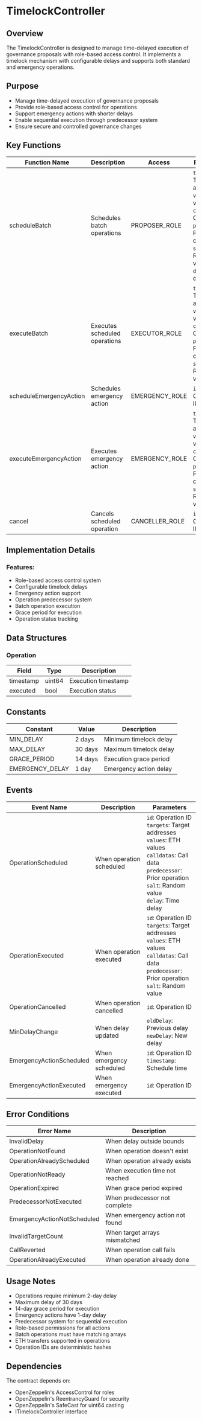 # TimelockController

## Overview

The TimelockController is designed to manage time-delayed execution of governance proposals with role-based access control.
It implements a timelock mechanism with configurable delays and supports both standard and emergency operations.

## Purpose

- Manage time-delayed execution of governance proposals
- Provide role-based access control for operations
- Support emergency actions with shorter delays
- Enable sequential execution through predecessor system
- Ensure secure and controlled governance changes

## Key Functions

| Function Name | Description | Access | Parameters | Returns |
|---------------|-------------|---------|------------|---------|
| scheduleBatch | Schedules batch operations | PROPOSER_ROLE | `targets`: Target addresses<br>`values`: ETH values<br>`calldatas`: Call data<br>`predecessor`: Prior operation ID<br>`salt`: Random value<br>`delay`: Time delay | bytes32: Operation ID |
| executeBatch | Executes scheduled operations | EXECUTOR_ROLE | `targets`: Target addresses<br>`values`: ETH values<br>`calldatas`: Call data<br>`predecessor`: Prior operation ID<br>`salt`: Random value | None |
| scheduleEmergencyAction | Schedules emergency action | EMERGENCY_ROLE | `id`: Operation ID | None |
| executeEmergencyAction | Executes emergency action | EMERGENCY_ROLE | `targets`: Target addresses<br>`values`: ETH values<br>`calldatas`: Call data<br>`predecessor`: Prior operation ID<br>`salt`: Random value | None |
| cancel | Cancels scheduled operation | CANCELLER_ROLE | `id`: Operation ID | None |

## Implementation Details

### Features:

- Role-based access control system
- Configurable timelock delays
- Emergency action support
- Operation predecessor system
- Batch operation execution
- Grace period for execution
- Operation status tracking

## Data Structures

### Operation
| Field | Type | Description |
|-------|------|-------------|
| timestamp | uint64 | Execution timestamp |
| executed | bool | Execution status |

## Constants

| Constant | Value | Description |
|----------|-------|-------------|
| MIN_DELAY | 2 days | Minimum timelock delay |
| MAX_DELAY | 30 days | Maximum timelock delay |
| GRACE_PERIOD | 14 days | Execution grace period |
| EMERGENCY_DELAY | 1 day | Emergency action delay |

## Events

| Event Name | Description | Parameters |
|------------|-------------|------------|
| OperationScheduled | When operation scheduled | `id`: Operation ID<br>`targets`: Target addresses<br>`values`: ETH values<br>`calldatas`: Call data<br>`predecessor`: Prior operation<br>`salt`: Random value<br>`delay`: Time delay |
| OperationExecuted | When operation executed | `id`: Operation ID<br>`targets`: Target addresses<br>`values`: ETH values<br>`calldatas`: Call data<br>`predecessor`: Prior operation<br>`salt`: Random value |
| OperationCancelled | When operation cancelled | `id`: Operation ID |
| MinDelayChange | When delay updated | `oldDelay`: Previous delay<br>`newDelay`: New delay |
| EmergencyActionScheduled | When emergency scheduled | `id`: Operation ID<br>`timestamp`: Schedule time |
| EmergencyActionExecuted | When emergency executed | `id`: Operation ID |

## Error Conditions

| Error Name | Description |
|------------|-------------|
| InvalidDelay | When delay outside bounds |
| OperationNotFound | When operation doesn't exist |
| OperationAlreadyScheduled | When operation already exists |
| OperationNotReady | When execution time not reached |
| OperationExpired | When grace period expired |
| PredecessorNotExecuted | When predecessor not complete |
| EmergencyActionNotScheduled | When emergency action not found |
| InvalidTargetCount | When target arrays mismatched |
| CallReverted | When operation call fails |
| OperationAlreadyExecuted | When operation already done |

## Usage Notes

- Operations require minimum 2-day delay
- Maximum delay of 30 days
- 14-day grace period for execution
- Emergency actions have 1-day delay
- Predecessor system for sequential execution
- Role-based permissions for all actions
- Batch operations must have matching arrays
- ETH transfers supported in operations
- Operation IDs are deterministic hashes

## Dependencies

The contract depends on:

- OpenZeppelin's AccessControl for roles
- OpenZeppelin's ReentrancyGuard for security
- OpenZeppelin's SafeCast for uint64 casting
- ITimelockController interface